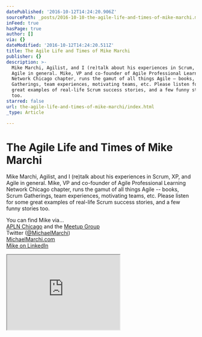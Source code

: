 ```yaml
---
datePublished: '2016-10-12T14:24:20.906Z'
sourcePath: _posts/2016-10-10-the-agile-life-and-times-of-mike-marchi.md
inFeed: true
hasPage: true
author: []
via: {}
dateModified: '2016-10-12T14:24:20.511Z'
title: The Agile Life and Times of Mike Marchi
publisher: {}
description: >-
  Mike Marchi, Agilist, and I (re)talk about his experiences in Scrum, XP, and
  Agile in general. Mike, VP and co-founder of Agile Professional Learning
  Network Chicago chapter, runs the gamut of all things Agile – books, Scrum
  Gatherings, team experiences, motivating teams, etc. Please listen for some
  great examples of real-life Scrum success stories, and a few funny stories
  too.
starred: false
url: the-agile-life-and-times-of-mike-marchi/index.html
_type: Article

---
```

# The Agile Life and Times of Mike Marchi

Mike Marchi, Agilist, and I (re)talk about his experiences in Scrum, XP, and Agile in general. Mike, VP and co-founder of Agile Professional Learning Network Chicago chapter, runs the gamut of all things Agile -- books, Scrum Gatherings, team experiences, motivating teams, etc. Please listen for some great examples of real-life Scrum success stories, and a few funny stories too.

You can find Mike via...  
[APLN Chicago][0] and the [Meetup Group][1]  
Twitter ([@MichaelMarchi][2])  
[MichaelMarchi.com][3]  
[Mike on LinkedIn][4]

<iframe src="https://the-grid.github.io/ed-userhtml/?g=eJxlUMtuwzAM-xXDwI6p0m3tgKHprxR-qI1QWQpsB1n29XPaW3ejSIGkdKJrdglNqSvjYL3miPnbiApaU3IYLMBYEx-6id2Kecfkyyq7oAkweYyAExWNCBTh4_B17PefMCLdxgrvfQ8LxTrCsaE6YkIo1Ul0OXaJhMDNtQX9VBBt-py8OGJYsTyULXFTpoysLm5Q9OJic6SyTZEyhkoq4F24L822sV1wYUSoeUaw5lllsK2LNY8yg933_Vs7LmRlJrkNVtQa45h1uc7MTUAUs6C_U31lk_6-Uvpvp7ww5xM833z-A76PhVU" height="200" style=""></iframe>



[0]: http://aplnchicago.org/
[1]: http://www.meetup.com/apln-chicago
[2]: https://twitter.com/michaelmarchi
[3]: http://michaelmarchi.com/
[4]: https://www.linkedin.com/profile/view?id=12940169